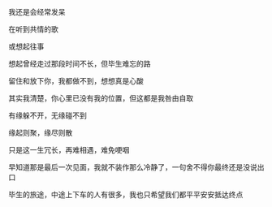 我还是会经常发呆

在听到共情的歌

或想起往事

想起曾经走过那段时间不长，但毕生难忘的路

留住和放下你，我都做不到，想想真是心酸

<p className="hidden-text">其实我清楚，你心里已没有我的位置，但这都是我咎由自取</p>

有缘躲不开，无缘碰不到

缘起则聚，缘尽则散

只是这一生冗长，再难相遇，难免哽咽

<p className="hidden-text">早知道那是最后一次见面，我就不装作那么冷静了，一句舍不得你最终还是没说出口</p>

毕生的旅途，中途上下车的人有很多，我也只希望我们都平平安安抵达终点